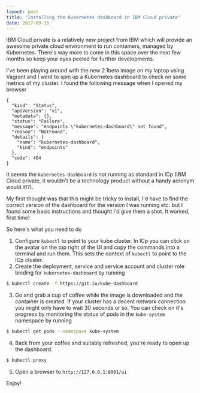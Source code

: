 ```yaml
---
layout: post
title: "Installing the Kubernetes dashboard in IBM Cloud private"
date: 2017-09-15
---
```


IBM Cloud private is a relatively new project from IBM which will
provide an awesome private cloud environment to run containers,
managed by Kubernetes. There's way more to come in this space
over the next few months so keep your eyes peeled for further
developments.

I've been playing around with the new 2.1beta image on my laptop
using Vagrant and I went to spin up a Kubernetes dashboard to check
on some metrics of my cluster. I found the following message when I
opened my browser

```
{
  "kind": "Status",
  "apiVersion": "v1",
  "metadata": {},
  "status": "Failure",
  "message": "endpoints \"kubernetes-dashboard\" not found",
  "reason": "NotFound",
  "details": {
    "name": "kubernetes-dashboard",
    "kind": "endpoints"
  },
  "code": 404
}
```

It seems the `kubernetes-dashboard` is not running as standard in ICp
(IBM Cloud private, it wouldn't be a technology product without a handy
acronym would it!?).

My first thought was that this might be tricky to install, I'd have to
find the correct version of the dashboard for the version I was running etc.
but I found some basic instructions and thought I'd give them a shot.
It worked, first time!

So here's what you need to do

1. Configure `kubectl` to point to your kube cluster. In ICp you can click
on the avatar on the top right of the UI and copy the commands into a terminal
and run them. This sets the context of `kubectl` to point to the ICp cluster.
2. Create the deployment, service and service account and cluster role binding
for `kubernetes-dashboard` by running

```bash
$ kubectl create -f https://git.io/kube-dashboard
```
3. Go and grab a cup of coffee while the image is downloaded and the container
is created. If your cluster has a decent network connection you might only
have to wait 30 seconds or so. You can check on it's progress by monitoring the
status of pods in the `kube-system` namespace by running

```bash
$ kubectl get pods --namespace kube-system
```
4. Back from your coffee and suitably refreshed, you're ready to open up the dashboard.

```bash
$ kubectl proxy
```
5. Open a browser to `http://127.0.0.1:8001/ui`

Enjoy!
